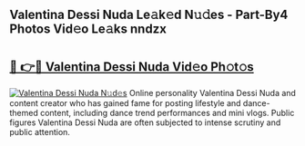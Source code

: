 ## Valentina Dessi Nuda Le𝚊k𝚎d N𝚞𝚍es - Part-By4 Photos Vid𝚎o Le𝚊ks nndzx

# <h2><a href="http://fbdho9.evod.top/?m=Valentina+Dessi+Nuda">🔗 👉🔴 Valentina Dessi Nuda Vid𝚎o Ph𝚘t𝚘s</a></h2>

[![Valentina Dessi Nuda N𝚞d𝚎s](https://i.imgur.com/8V9OHl7.gif)](http://fbdho9.evod.top/?m=Valentina+Dessi+Nuda)
Online personality Valentina Dessi Nuda and content creator who has gained fame for posting lifestyle and dance-themed content, including dance trend performances and mini vlogs. Public figures Valentina Dessi Nuda are often subjected to intense scrutiny and public attention. 

